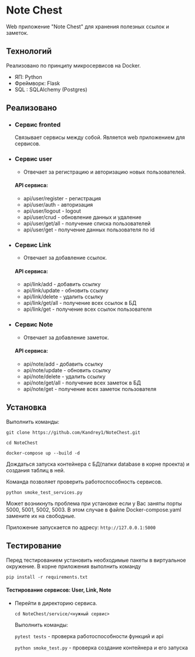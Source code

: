 # Note Chest
Web приложение "Note Chest" для хранения полезных ссылок и заметок.

## Технологий
Реализовано по принципу микросервисов на Docker.
 - ЯП: Python 
 - Фреймворк: Flask 
 - SQL : SQLAlchemy (Postgres)

## Реализовано
- ### Сервис fronted
  Связывает сервисы между собой. Является web приложением для сервисов.
 
- ### Сервис user
  - Отвечает за регистрацию и авторизацию новых пользователей.

  #### API сервиса: 
  - api/user/register - регистрация
  - api/user/auth - авторизация
  - api/user/logout - logout
  - api/user/crud - обновление данных и удаление
  - api/user/get/all - получение списка пользователей
  - api/user/get - получение данных пользователя по id

- ### Сервис Link
  - Отвечает за добавление ссылок.

  #### API сервиса: 
  - api/link/add - добавить ссылку
  - api/link/update - обновить ссылку
  - api/link/delete - удалить ссылку
  - api/link/get/all - получение всех ссылок в БД
  - api/link/get - получение всех ссылок пользователя

- ### Сервис Note
  - Отвечает за добавление заметок.

  #### API сервиса: 
  - api/note/add - добавить ссылку
  - api/note/update - обновить ссылку
  - api/note/delete - удалить ссылку
  - api/note/get/all - получение всех заметок в БД
  - api/note/get - получение всех заметок пользователя
  
## Установка

Выполнить команды: 

`git clone https://github.com/Kandrey1/NoteChest.git`

`cd NoteChest`

`docker-compose up --build -d`

Дождаться запуска контейнера с БД(папки database в корне проекта) и создания таблиц в ней.

Команда позволяет проверить работоспособность сервисов.

`python smoke_test_services.py`

Может возникнуть проблема при установке если у Вас заняты порты 5000, 5001, 5002, 5003.
В этом случае в файле Docker-compose.yaml замените их на свободные.

Приложение запускается по адресу:
`http://127.0.0.1:5000`

## Тестирование
  Перед тестированием установить необходимые пакеты в виртуальное окружение.
  В корне приложения выполнить команду

  `pip install -r requirements.txt`

#### Тестирование сервисов: User, Link, Note 
- Перейти в директорию сервиса.

  `cd NoteChest/service/<нужный сервис>`

  Выполнить команды:

  `pytest tests` - проверка работоспособности функций и api

  `python smoke_test.py` - проверка создание контейнера и его запуска
